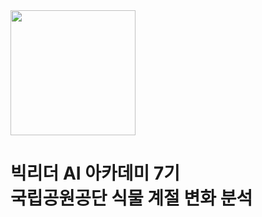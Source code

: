 <img src="./rangers_logo.png" width="200" height="200" />

# 빅리더 AI 아카데미 7기 <br/> 국립공원공단 식물 계절 변화 분석
